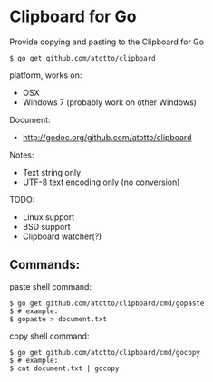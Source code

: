 # Clipboard for Go

Provide copying and pasting to the Clipboard for Go

    $ go get github.com/atotto/clipboard

platform, works on:

* OSX
* Windows 7 (probably work on other Windows)


Document: 

* http://godoc.org/github.com/atotto/clipboard

Notes:

* Text string only
* UTF-8 text encoding only (no conversion)

TODO:

* Linux support
* BSD support
* Clipboard watcher(?)

## Commands:

paste shell command:

    $ go get github.com/atotto/clipboard/cmd/gopaste
    $ # example:
    $ gopaste > document.txt

copy shell command:

    $ go get github.com/atotto/clipboard/cmd/gocopy
    $ # example:
    $ cat document.txt | gocopy



